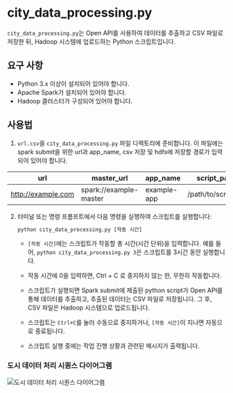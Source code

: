 # city_data_processing.py

`city_data_processing.py`는 Open API를 사용하여 데이터를 추출하고 CSV 파일로 저장한 뒤, Hadoop 시스템에 업로드하는 Python 스크립트입니다.

## 요구 사항

- Python 3.x 이상이 설치되어 있어야 합니다.
- Apache Spark가 설치되어 있어야 합니다.
- Hadoop 클러스터가 구성되어 있어야 합니다.

## 사용법

1. `url.csv`을 `city_data_processing.py` 파일 디렉토리에 준비합니다. 이 파일에는 spark submit을 위한 url과 app_name, csv 저장 및 hdfs에 저장할 경로가 입력되어 있어야 합니다.

| url                 | master_url           | app_name   | script_path           | csv_path               | hdfs_path                  |
|---------------------|----------------------|------------|-----------------------|------------------------|----------------------------|
| http://example.com  | spark://example-master  | example-app  | /path/to/script.py  | /path/to/output.csv  | /hdfs/path/to/output.csv  |

2. 터미널 또는 명령 프롬프트에서 다음 명령을 실행하여 스크립트를 실행합니다:

   ```python
   python city_data_processing.py [작동 시간]
   ```

   - `[작동 시간]`에는 스크립트가 작동할 총 시간(시간 단위)을 입력합니다. 예를 들어, `python city_data_processing.py 3`은 스크립트를 3시간 동안 실행합니다.
   
   - 작동 시간에 0을 입력하면, Ctrl + C 로 중지하지 않는 한, 무한히 작동합니다. 

   - 스크립트가 실행되면 Spark submit에 제출된 python script가 Open API를 통해 데이터를 추출하고, 추출된 데이터는 CSV 파일로 저장됩니다. 그 후, CSV 파일은 Hadoop 시스템으로 업로드됩니다.

   - 스크립트는 `Ctrl+C`를 눌러 수동으로 중지하거나, `[작동 시간]`이 지나면 자동으로 종료됩니다.

   - 스크립트 실행 중에는 작업 진행 상황과 관련된 메시지가 출력됩니다.

### 도시 데이터 처리 시퀀스 다이어그램
![도시 데이터 처리 시퀀스 다이어그램](https://github.com/ChoiJeonSeok/TIL/assets/82266289/b0fc9a5e-b84e-43c3-9629-293c946e465d)